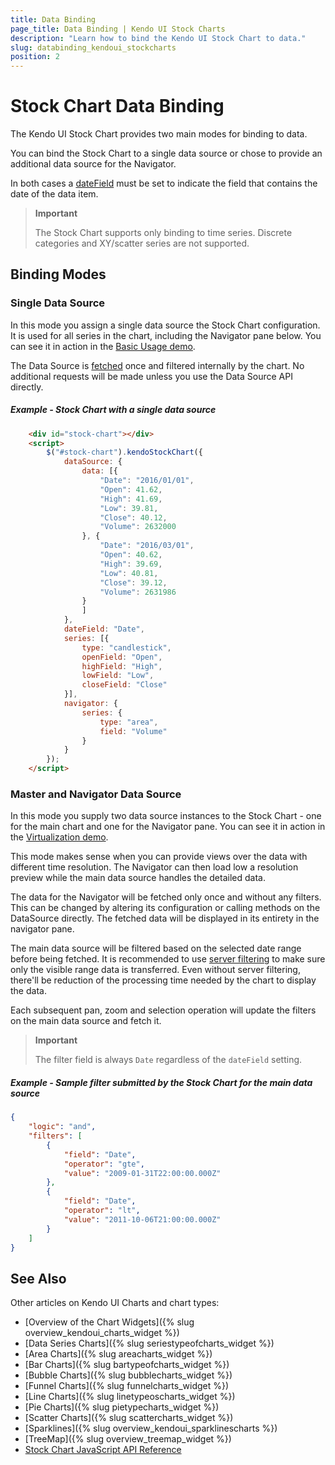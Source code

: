 ```yaml
---
title: Data Binding
page_title: Data Binding | Kendo UI Stock Charts
description: "Learn how to bind the Kendo UI Stock Chart to data."
slug: databinding_kendoui_stockcharts
position: 2
---
```


# Stock Chart Data Binding

The Kendo UI Stock Chart provides two main modes for binding to data.

You can bind the Stock Chart to a single data source or
chose to provide an additional data source for the Navigator.

In both cases a [dateField](/api/javascript/dataviz/ui/stock-chart#configuration-dateField)
must be set to indicate the field that contains the date of the data item.

> **Important**
>
> The Stock Chart supports only binding to time series.
> Discrete categories and XY/scatter series are not supported.

## Binding Modes

### Single Data Source

In this mode you assign a single data source the Stock Chart configuration. It is used for
all series in the chart, including the Navigator pane below.
You can see it in action in the [Basic Usage demo](http://demos.telerik.com/kendo-ui/financial/virtualization).

The Data Source is [fetched](http://docs.telerik.com/kendo-ui/api/javascript/data/datasource#methods-fetch)
once and filtered internally by the chart.
No additional requests will be made unless you use the Data Source API directly.

##### Example - Stock Chart with a single data source

```html
    <div id="stock-chart"></div>
    <script>
        $("#stock-chart").kendoStockChart({
            dataSource: {
                data: [{
                    "Date": "2016/01/01",
                    "Open": 41.62,
                    "High": 41.69,
                    "Low": 39.81,
                    "Close": 40.12,
                    "Volume": 2632000
                }, {
                    "Date": "2016/03/01",
                    "Open": 40.62,
                    "High": 39.69,
                    "Low": 40.81,
                    "Close": 39.12,
                    "Volume": 2631986
                }
                ]
            },
            dateField: "Date",
            series: [{
                type: "candlestick",
                openField: "Open",
                highField: "High",
                lowField: "Low",
                closeField: "Close"
            }],
            navigator: {
                series: {
                    type: "area",
                    field: "Volume"
                }
            }
        });
    </script>
```

### Master and Navigator Data Source

In this mode you supply two data source instances to the Stock Chart -
one for the main chart and one for the Navigator pane.
You can see it in action in the [Virtualization demo](http://demos.telerik.com/kendo-ui/financial/virtualization).

This mode makes sense when you can provide views over the data with different time resolution.
The Navigator can then load low a resolution preview while the main data source handles the detailed data.

The data for the Navigator will be fetched only once and without any filters.
This can be changed by altering its configuration or calling methods on the DataSource directly.
The fetched data will be displayed in its entirety in the navigator pane.

The main data source will be filtered based on the selected date range before being fetched.
It is recommended to use [server filtering](http://docs.telerik.com/kendo-ui/api/javascript/data/datasource#configuration-serverFiltering)
to make sure only the visible range data is transferred.
Even without server filtering, there'll be reduction of the processing time needed by the chart to display the data.

Each subsequent pan, zoom and selection operation will update the filters on the main data source
and fetch it.

> **Important**
>
> The filter field is always `Date` regardless of the `dateField` setting.

##### Example - Sample filter submitted by the Stock Chart for the main data source
```json
{
    "logic": "and",
    "filters": [
        {
            "field": "Date",
            "operator": "gte",
            "value": "2009-01-31T22:00:00.000Z"
        },
        {
            "field": "Date",
            "operator": "lt",
            "value": "2011-10-06T21:00:00.000Z"
        }
    ]
}
```

## See Also

Other articles on Kendo UI Charts and chart types:

* [Overview of the Chart Widgets]({% slug overview_kendoui_charts_widget %})
* [Data Series Charts]({% slug seriestypeofcharts_widget %})
* [Area Charts]({% slug areacharts_widget %})
* [Bar Charts]({% slug bartypeofcharts_widget %})
* [Bubble Charts]({% slug bubblecharts_widget %})
* [Funnel Charts]({% slug funnelcharts_widget %})
* [Line Charts]({% slug linetypeoscharts_widget %})
* [Pie Charts]({% slug pietypecharts_widget %})
* [Scatter Charts]({% slug scattercharts_widget %})
* [Sparklines]({% slug overview_kendoui_sparklinescharts %})
* [TreeMap]({% slug overview_treemap_widget %})
* [Stock Chart JavaScript API Reference](/api/javascript/dataviz/ui/stock-chart)
